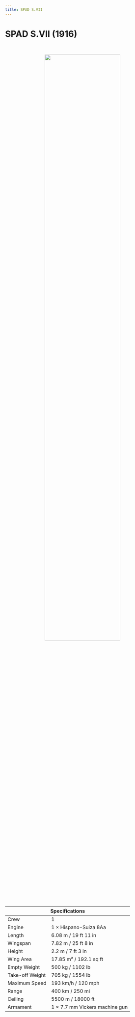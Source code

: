 ```yaml
---
title: SPAD S.VII
---
```


<h1 class="center-header">SPAD S.VII (1916)</h1>

<br>

<p align="center">
  <img src="../images/spad_svii.jpg" width="70%">
</p>

<br>

<table class="table_component">
  <thead>
    <tr>
      <th colspan="2" class="header">Specifications</th>
    </tr>
  </thead>
  <tbody>
    <tr>
      <td>Crew</td>
      <td>1</td>
    </tr>
    <tr>
      <td>Engine</td>
      <td>1 × Hispano-Suiza 8Aa</td>
    </tr>
    <tr>
      <td>Length</td>
      <td>6.08 m / 19 ft 11 in</td>
    </tr>
    <tr>
      <td>Wingspan</td>
      <td>7.82 m / 25 ft 8 in</td>
    </tr>
    <tr>
      <td>Height</td>
      <td>2.2 m / 7 ft 3 in</td>
    </tr>
    <tr>
      <td>Wing Area</td>
      <td>17.85 m² / 192.1 sq ft</td>
    </tr>
    <tr>
      <td>Empty Weight</td>
      <td>500 kg / 1102 lb</td>
    </tr>
    <tr>
      <td>Take-off Weight</td>
      <td>705 kg / 1554 lb</td>
    </tr>
    <tr>
      <td>Maximum Speed</td>
      <td>193 km/h / 120 mph</td>
    </tr>
    <tr>
      <td>Range</td>
      <td>400 km / 250 mi</td>
    </tr>
    <tr>
      <td>Ceiling</td>
      <td>5500 m / 18000 ft</td>
    </tr>
    <tr>
      <td>Armament</td>
      <td>1 × 7.7 mm Vickers machine gun</td>
    </tr>
  </tbody>
</table>

<br>